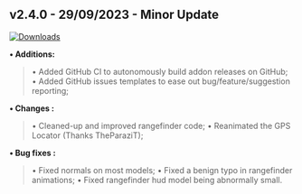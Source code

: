 ## **v2.4.0 - 29/09/2023 - Minor Update**

[![Downloads](https://img.shields.io/github/downloads/nltp-ashes/Western-Goods/v2.4.0/total?label=Downloads)]()

**• Additions:**
> • Added GitHub CI to autonomously build addon releases on GitHub;
> • Added GitHub issues templates to ease out bug/feature/suggestion reporting;

**• Changes :**
> • Cleaned-up and improved rangefinder code;
> • Reanimated the GPS Locator (Thanks TheParaziT);

**• Bug fixes :**
> • Fixed normals on most models;
> • Fixed a benign typo in rangefinder animations;
> • Fixed rangefinder hud model being abnormally small.